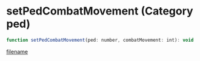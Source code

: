 # setPedCombatMovement (Category ped)

```js
function setPedCombatMovement(ped: number, combatMovement: int): void
```

[filename](setPedCombatMovement_m.md ':include')